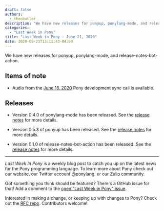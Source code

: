 ```yaml
---
draft: false
authors:
  - theobutler
description: "We have new releases for ponyup, ponylang-mode, and release-notes-bot-action."
categories:
  - "Last Week in Pony"
title: "Last Week in Pony - June 21, 2020"
date: 2020-06-21T13:11:43-04:00
---
```


We have new releases for ponyup, ponylang-mode, and release-notes-bot-action.
<!-- more -->

## Items of note

- Audio from the [June 16, 2020](https://sync-recordings.ponylang.io/r/2020_06_16.m4a) Pony development sync call is available.

## Releases

- Version 0.4.0 of ponylang-mode has been released. See the [release notes](https://github.com/ponylang/ponylang-mode/releases/tag/0.4.0) for more details.

- Version 0.5.3 of ponyup has been released. See the [release notes](https://github.com/ponylang/ponyup/releases/tag/0.5.3) for more details.

- Version 0.1.0 of release-notes-bot-action has been released. See the [release notes](https://github.com/ponylang/release-notes-bot-action/releases/tag/0.1.0) for more details.

---

_Last Week In Pony_ is a weekly blog post to catch you up on the latest news for the Pony programming language. To learn more about Pony check out [our website](https://ponylang.io), our Twitter account [@ponylang](https://twitter.com/ponylang), or our [Zulip community](https://ponylang.zulipchat.com).

Got something you think should be featured? There's a GitHub issue for that! Add a comment to the [open "Last Week in Pony" issue](https://github.com/ponylang/ponylang.github.io/issues?q=is%3Aissue+is%3Aopen+label%3Alast-week-in-pony).

Interested in making a change, or keeping up with changes to Pony? Check out the [RFC repo](https://github.com/ponylang/rfcs). Contributors welcome!
